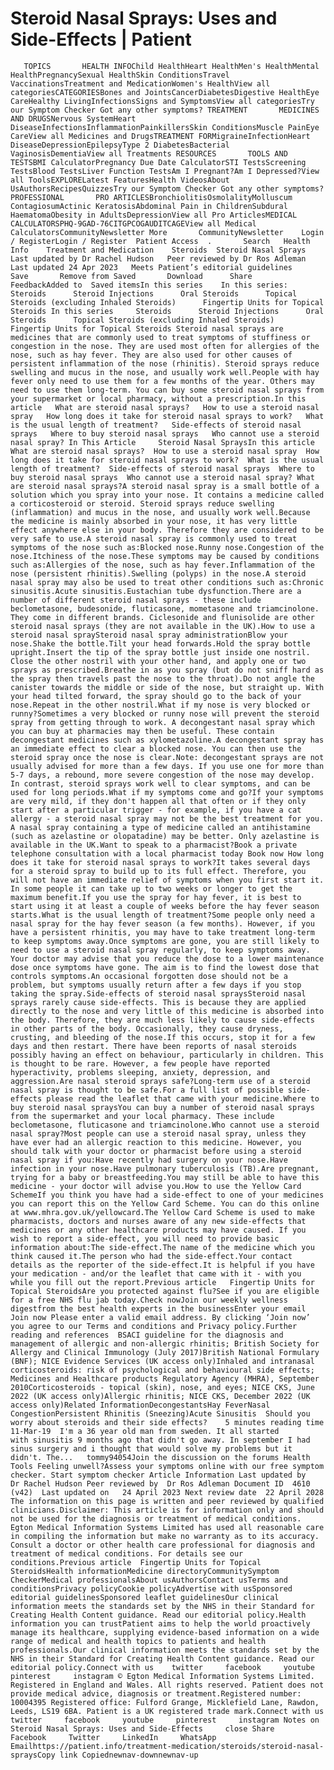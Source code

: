 # Steroid Nasal Sprays: Uses and Side-Effects | Patient

       TOPICS       HEALTH INFOChild HealthHeart HealthMen's HealthMental HealthPregnancySexual HealthSkin ConditionsTravel VaccinationsTreatment and MedicationWomen's HealthView all categoriesCATEGORIESBones and JointsCancerDiabetesDigestive HealthEye CareHealthy LivingInfectionsSigns and SymptomsView all categoriesTry our Symptom Checker Got any other symptoms? TREATMENT       MEDICINES AND DRUGSNervous SystemHeart DiseaseInfectionsInflammationPainkillersSkin ConditionsMuscle PainEye CareView all Medicines and DrugsTREATMENT FORMigraineInfectionHeart DiseaseDepressionEpilepsyType 2 DiabetesBacterial VaginosisDementiaView all Treatments RESOURCES       TOOLS AND TESTSBMI CalculatorPregnancy Due Date CalculatorSTI TestsScreening TestsBlood TestsLiver Function TestsAm I Pregnant?Am I Depressed?View all ToolsEXPLORELatest FeaturesHealth VideosAbout UsAuthorsRecipesQuizzesTry our Symptom Checker Got any other symptoms? PROFESSIONAL       PRO ARTICLESBronchiolitisOsmolalityMolluscum ContagiosumActinic KeratosisAbdominal Pain in ChildrenSubdural HaematomaObesity in AdultsDepressionView all Pro ArticlesMEDICAL CALCULATORSPHQ-9GAD-76CITGPCOGAUDITCAGEView all Medical CalculatorsCommunityNewsletter More       CommunityNewsletter    Login / RegisterLogin / Register  Patient Access  .       Search   Health Info    Treatment and Medication    Steroids  Steroid Nasal Sprays Last updated by Dr Rachel Hudson   Peer reviewed by Dr Ros Adleman  Last updated 24 Apr 2023   Meets Patient’s editorial guidelines            Save       Remove from Saved       Download      Share      FeedbackAdded to  Saved itemsIn this series    In this series:     Steroids      Steroid Injections      Oral Steroids      Topical Steroids (excluding Inhaled Steroids)      Fingertip Units for Topical Steroids In this series     Steroids      Steroid Injections      Oral Steroids      Topical Steroids (excluding Inhaled Steroids)      Fingertip Units for Topical Steroids Steroid nasal sprays are medicines that are commonly used to treat symptoms of stuffiness or congestion in the nose. They are used most often for allergies of the nose, such as hay fever. They are also used for other causes of persistent inflammation of the nose (rhinitis). Steroid sprays reduce swelling and mucus in the nose, and usually work well.People with hay fever only need to use them for a few months of the year. Others may need to use them long-term. You can buy some steroid nasal sprays from your supermarket or local pharmacy, without a prescription.In this article   What are steroid nasal sprays?   How to use a steroid nasal spray   How long does it take for steroid nasal sprays to work?   What is the usual length of treatment?   Side-effects of steroid nasal sprays   Where to buy steroid nasal sprays   Who cannot use a steroid nasal spray? In This Article     Steroid Nasal SpraysIn this article What are steroid nasal sprays?  How to use a steroid nasal spray  How long does it take for steroid nasal sprays to work?  What is the usual length of treatment?  Side-effects of steroid nasal sprays  Where to buy steroid nasal sprays  Who cannot use a steroid nasal spray? What are steroid nasal sprays?A steroid nasal spray is a small bottle of a solution which you spray into your nose. It contains a medicine called a corticosteroid or steroid. Steroid sprays reduce swelling (inflammation) and mucus in the nose, and usually work well.Because the medicine is mainly absorbed in your nose, it has very little effect anywhere else in your body. Therefore they are considered to be very safe to use.A steroid nasal spray is commonly used to treat symptoms of the nose such as:Blocked nose.Runny nose.Congestion of the nose.Itchiness of the nose.These symptoms may be caused by conditions such as:Allergies of the nose, such as hay fever.Inflammation of the nose (persistent rhinitis).Swelling (polyps) in the nose.A steroid nasal spray may also be used to treat other conditions such as:Chronic sinusitis.Acute sinusitis.Eustachian tube dysfunction.There are a number of different steroid nasal sprays - these include beclometasone, budesonide, fluticasone, mometasone and triamcinolone. They come in different brands. Ciclesonide and flunisolide are other steroid nasal sprays (they are not available in the UK).How to use a steroid nasal spraySteroid nasal spray administrationBlow your nose.Shake the bottle.Tilt your head forwards.Hold the spray bottle upright.Insert the tip of the spray bottle just inside one nostril. Close the other nostril with your other hand, and apply one or two sprays as prescribed.Breathe in as you spray (but do not sniff hard as the spray then travels past the nose to the throat).Do not angle the canister towards the middle or side of the nose, but straight up. With your head tilted forward, the spray should go to the back of your nose.Repeat in the other nostril.What if my nose is very blocked or runny?Sometimes a very blocked or runny nose will prevent the steroid spray from getting through to work. A decongestant nasal spray which you can buy at pharmacies may then be useful. These contain decongestant medicines such as xylometazoline.A decongestant spray has an immediate effect to clear a blocked nose. You can then use the steroid spray once the nose is clear.Note: decongestant sprays are not usually advised for more than a few days. If you use one for more than 5-7 days, a rebound, more severe congestion of the nose may develop. In contrast, steroid sprays work well to clear symptoms, and can be used for long periods.What if my symptoms come and go?If your symptoms are very mild, if they don't happen all that often or if they only start after a particular trigger - for example, if you have a cat allergy - a steroid nasal spray may not be the best treatment for you. A nasal spray containing a type of medicine called an antihistamine (such as azelastine or olopatadine) may be better. Only azelastine is available in the UK.Want to speak to a pharmacist?Book a private telephone consultation with a local pharmacist today Book now How long does it take for steroid nasal sprays to work?It takes several days for a steroid spray to build up to its full effect. Therefore, you will not have an immediate relief of symptoms when you first start it. In some people it can take up to two weeks or longer to get the maximum benefit.If you use the spray for hay fever, it is best to start using it at least a couple of weeks before the hay fever season starts.What is the usual length of treatment?Some people only need a nasal spray for the hay fever season (a few months). However, if you have a persistent rhinitis, you may have to take treatment long-term to keep symptoms away.Once symptoms are gone, you are still likely to need to use a steroid nasal spray regularly, to keep symptoms away. Your doctor may advise that you reduce the dose to a lower maintenance dose once symptoms have gone. The aim is to find the lowest dose that controls symptoms.An occasional forgotten dose should not be a problem, but symptoms usually return after a few days if you stop taking the spray.Side-effects of steroid nasal spraysSteroid nasal sprays rarely cause side-effects. This is because they are applied directly to the nose and very little of this medicine is absorbed into the body. Therefore, they are much less likely to cause side-effects in other parts of the body. Occasionally, they cause dryness, crusting, and bleeding of the nose.If this occurs, stop it for a few days and then restart. There have been reports of nasal steroids possibly having an effect on behaviour, particularly in children. This is thought to be rare. However, a few people have reported hyperactivity, problems sleeping, anxiety, depression, and aggression.Are nasal steroid sprays safe?Long-term use of a steroid nasal spray is thought to be safe.For a full list of possible side-effects please read the leaflet that came with your medicine.Where to buy steroid nasal spraysYou can buy a number of steroid nasal sprays from the supermarket and your local pharmacy. These include beclometasone, fluticasone and triamcinolone.Who cannot use a steroid nasal spray?Most people can use a steroid nasal spray, unless they have ever had an allergic reaction to this medicine. However, you should talk with your doctor or pharmacist before using a steroid nasal spray if you:Have recently had surgery on your nose.Have infection in your nose.Have pulmonary tuberculosis (TB).Are pregnant, trying for a baby or breastfeeding.You may still be able to have this medicine - your doctor will advise you.How to use the Yellow Card SchemeIf you think you have had a side-effect to one of your medicines you can report this on the Yellow Card Scheme. You can do this online at www.mhra.gov.uk/yellowcard.The Yellow Card Scheme is used to make pharmacists, doctors and nurses aware of any new side-effects that medicines or any other healthcare products may have caused. If you wish to report a side-effect, you will need to provide basic information about:The side-effect.The name of the medicine which you think caused it.The person who had the side-effect.Your contact details as the reporter of the side-effect.It is helpful if you have your medication - and/or the leaflet that came with it - with you while you fill out the report.Previous article   Fingertip Units for Topical SteroidsAre you protected against flu?See if you are eligible for a free NHS flu jab today.Check nowJoin our weekly wellness digestfrom the best health experts in the businessEnter your email   Join now Please enter a valid email address. By clicking ‘Join now’ you agree to our Terms and conditions and Privacy policy.Further reading and references  BSACI guideline for the diagnosis and management of allergic and non-allergic rhinitis; British Society for Allergy and Clinical Immunology (July 2017)British National Formulary (BNF); NICE Evidence Services (UK access only)Inhaled and intranasal corticosteroids: risk of psychological and behavioural side effects; Medicines and Healthcare products Regulatory Agency (MHRA), September 2010Corticosteroids - topical (skin), nose, and eyes; NICE CKS, June 2022 (UK access only)Allergic rhinitis; NICE CKS, December 2022 (UK access only)Related InformationDecongestantsHay FeverNasal CongestionPersistent Rhinitis (Sneezing)Acute Sinusitis  Should you worry about steroids and their side effects?    5 minutes reading time  11-Mar-19  I'm a 36 year old man from sweden. It all started with sinusitis 9 months ago that didn't go away. In september I had sinus surgery and i thought that would solve my problems but it didn't. The...   tommy94054Join the discussion on the forums Health Tools Feeling unwell?Assess your symptoms online with our free symptom checker. Start symptom checker Article Information Last updated by   Dr Rachel Hudson Peer reviewed by  Dr Ros Adleman Document ID  4610 (v42)  Last updated on   24 April 2023 Next review date  22 April 2028 The information on this page is written and peer reviewed by qualified clinicians.Disclaimer: This article is for information only and should not be used for the diagnosis or treatment of medical conditions. Egton Medical Information Systems Limited has used all reasonable care in compiling the information but make no warranty as to its accuracy. Consult a doctor or other health care professional for diagnosis and treatment of medical conditions. For details see our conditions.Previous article  Fingertip Units for Topical SteroidsHealth informationMedicine directoryCommunitySymptom CheckerMedical professionalsAbout usAuthorsContact usTerms and conditionsPrivacy policyCookie policyAdvertise with usSponsored editorial guidelinesSponsored leaflet guidelinesOur clinical information meets the standards set by the NHS in their Standard for Creating Health Content guidance. Read our editorial policy.Health information you can trustPatient aims to help the world proactively manage its healthcare, supplying evidence-based information on a wide range of medical and health topics to patients and health professionals.Our clinical information meets the standards set by the NHS in their Standard for Creating Health Content guidance. Read our editorial policy.Connect with us    twitter     facebook     youtube     pinterest     instagram © Egton Medical Information Systems Limited. Registered in England and Wales. All rights reserved. Patient does not provide medical advice, diagnosis or treatment.Registered number: 10004395 Registered office: Fulford Grange, Micklefield Lane, Rawdon, Leeds, LS19 6BA. Patient is a UK registered trade mark.Connect with us    twitter     facebook     youtube     pinterest     instagram Notes on Steroid Nasal Sprays: Uses and Side-Effects     close Share          Facebook     Twitter     LinkedIn     WhatsApp     Emailhttps://patient.info/treatment-medication/steroids/steroid-nasal-spraysCopy link Copiednewnav-downnewnav-up

